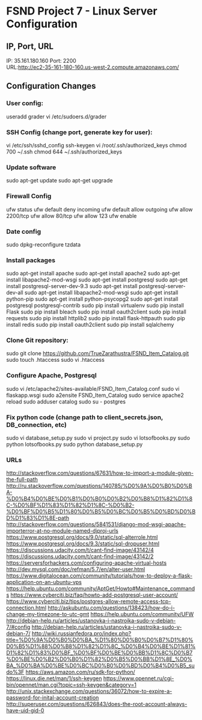# FSND Project 7 - Linux Server Configuration

##  IP, Port, URL
IP: 35.161.180.160 
Port: 2200  
URL:<http://ec2-35-161-180-160.us-west-2.compute.amazonaws.com/>  


## Configuration Changes

### User config:
useradd grader
vi /etc/sudoers.d/grader

### SSH Config (change port, generate key for user):
vi /etc/ssh/sshd_config 
ssh-keygen 
vi /root/.ssh/authorized_keys 
chmod 700 ~/.ssh
chmod 644 ~/.ssh/authorized_keys

### Update software
sudo apt-get update
sudo apt-get upgrade

### Firewall Config
ufw status
ufw default deny incoming
ufw default allow outgoing
ufw allow 2200/tcp
ufw allow 80/tcp
ufw allow 123
ufw enable

### Date config
sudo dpkg-reconfigure tzdata

### Install packages
sudo apt-get install apache
sudo apt-get install apache2
sudo apt-get install libapache2-mod-wsgi
sudo apt-get install postgresql
sudo apt-get install postgresql-server-dev-9.3
sudo apt-get install postgresql-server-dev-all
sudo apt-get install libapache2-mod-wsgi
sudo apt-get install python-pip
sudo apt-get install python-psycopg2 
sudo apt-get install postgresql postgresql-contrib
sudo pip install virtualenv
sudo pip install Flask 
sudo pip install bleach
sudo pip install oauth2client
sudo pip install requests
sudo pip install httplib2
sudo pip install flask-httpauth
sudo pip install redis
sudo pip install oauth2client
sudo pip install sqlalchemy

### Clone Git repository:
sudo git clone https://github.com/TrueZarathustra/FSND_Item_Catalog.git
sudo touch .htaccess
sudo vi .htaccess 

### Configure Apache, Postgresql
sudo vi /etc/apache2/sites-available/FSND_Item_Catalog.conf
sudo vi flaskapp.wsgi 
sudo a2ensite FSND_Item_Catalog
sudo service apache2 reload
sudo adduser catalog
sudo su - postgres

### Fix python code (change path to client_secrets.json, DB_connection, etc)
sudo vi database_setup.py
sudo vi project.py
sudo vi lotsofbooks.py
sudo python lotsofbooks.py
sudo python database_setup.py

### URLs
http://stackoverflow.com/questions/67631/how-to-import-a-module-given-the-full-path
http://ru.stackoverflow.com/questions/140785/%D0%9A%D0%B0%D0%BA-%D0%B4%D0%BE%D0%B1%D0%B0%D0%B2%D0%B8%D1%82%D1%8C-%D0%BF%D1%83%D1%82%D1%8C-%D0%B2-%D0%BF%D0%B5%D1%80%D0%B5%D0%BC%D0%B5%D0%BD%D0%BD%D1%83%D1%8E-path
http://stackoverflow.com/questions/5841531/django-mod-wsgi-apache-importerror-at-no-module-named-djproj-urls
https://www.postgresql.org/docs/9.0/static/sql-alterrole.html
https://www.postgresql.org/docs/9.3/static/sql-dropuser.html
https://discussions.udacity.com/t/cant-find-image/43142/4
https://discussions.udacity.com/t/cant-find-image/43142/2
https://serversforhackers.com/configuring-apache-virtual-hosts
http://dev.mysql.com/doc/refman/5.7/en/alter-user.html
https://www.digitalocean.com/community/tutorials/how-to-deploy-a-flask-application-on-an-ubuntu-vps
https://help.ubuntu.com/community/AptGet/Howto#Maintenance_commands
https://www.cyberciti.biz/faq/howto-add-postgresql-user-account/
https://www.cyberciti.biz/tips/postgres-allow-remote-access-tcp-connection.html
http://askubuntu.com/questions/138423/how-do-i-change-my-timezone-to-utc-gmt
https://help.ubuntu.com/community/UFW
http://debian-help.ru/articles/ustanovka-i-nastroika-sudo-v-debian-7/#config
http://debian-help.ru/articles/ustanovka-i-nastroika-sudo-v-debian-7/
http://wiki.russianfedora.pro/index.php?title=%D0%9A%D0%B0%D0%BA_%D1%80%D0%B0%D0%B7%D1%80%D0%B5%D1%88%D0%B8%D1%82%D1%8C_%D0%B4%D0%BE%D1%81%D1%82%D1%83%D0%BF_%D0%BF%D0%BE%D0%BB%D1%8C%D0%B7%D0%BE%D0%B2%D0%B0%D1%82%D0%B5%D0%BB%D1%8E_%D0%BA_%D0%BA%D0%BE%D0%BC%D0%B0%D0%BD%D0%B4%D0%B5_sudo%3F
https://aws.amazon.com/ru/sdk-for-python/
https://linux.die.net/man/1/ssh-keygen
https://www.opennet.ru/cgi-bin/opennet/man.cgi?topic=ssh-keygen&category=1
http://unix.stackexchange.com/questions/36072/how-to-expire-a-password-for-inital-account-creation
http://superuser.com/questions/626843/does-the-root-account-always-have-uid-gid-0
